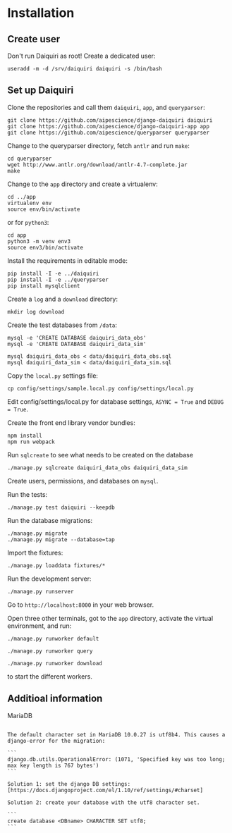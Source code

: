 Installation
============

Create user
-----------

Don't run Daiquiri as root! Create a dedicated user:

```
useradd -m -d /srv/daiquiri daiquiri -s /bin/bash
```

Set up Daiquiri
---------------

Clone the repositories and call them `daiquiri`, `app`, and `queryparser`:

```
git clone https://github.com/aipescience/django-daiquiri daiquiri
git clone https://github.com/aipescience/django-daiquiri-app app
git clone https://github.com/aipescience/queryparser queryparser
```

Change to the queryparser directory, fetch `antlr` and run `make`:

```
cd queryparser
wget http://www.antlr.org/download/antlr-4.7-complete.jar
make
```

Change to the `app` directory and create a virtualenv:

```
cd ../app
virtualenv env
source env/bin/activate
```

or for `python3`:

```
cd app
python3 -m venv env3
source env3/bin/activate
```

Install the requirements in editable mode:

```
pip install -I -e ../daiquiri
pip install -I -e ../queryparser
pip install mysqlclient
```

Create a `log` and a `download` directory:

```
mkdir log download
```

Create the test databases from `/data`:

```
mysql -e 'CREATE DATABASE daiquiri_data_obs'
mysql -e 'CREATE DATABASE daiquiri_data_sim'

mysql daiquiri_data_obs < data/daiquiri_data_obs.sql
mysql daiquiri_data_sim < data/daiquiri_data_sim.sql
```

Copy the `local.py` settings file:

```
cp config/settings/sample.local.py config/settings/local.py
```

Edit config/settings/local.py for database settings, `ASYNC = True` and `DEBUG = True`.

Create the front end library vendor bundles:

```
npm install
npm run webpack
```

Run `sqlcreate` to see what needs to be created on the database

```
./manage.py sqlcreate daiquiri_data_obs daiquiri_data_sim
```

Create users, permissions, and databases on `mysql`.

Run the tests:

```
./manage.py test daiquiri --keepdb
```

Run the database migrations:

```
./manage.py migrate
./manage.py migrate --database=tap
```

Import the fixtures:

```
./manage.py loaddata fixtures/*
```

Run the development server:

```
./manage.py runserver
```

Go to `http://localhost:8000` in your web browser.


Open three other terminals, got to the `app` directory, activate the virtual environment, and run:

```
./manage.py runworker default
```

```
./manage.py runworker query
```

```
./manage.py runworker download
```

to start the different workers.


Additioal information
---------------------

MariaDB
~~~~~~~

The default character set in MariaDB 10.0.27 is utf8b4. This causes a django-error for the migration:

```
django.db.utils.OperationalError: (1071, 'Specified key was too long; max key length is 767 bytes')
```

Solution 1: set the django DB settings: [https://docs.djangoproject.com/el/1.10/ref/settings/#charset]

Solution 2: create your database with the utf8 character set.

```
create database <DBname> CHARACTER SET utf8;
```
